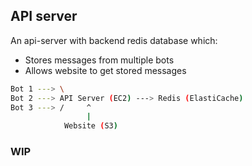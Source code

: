 ## API server

An api-server with backend redis database which:
* Stores messages from multiple bots
* Allows website to get stored messages

```sh
Bot 1 ---> \
Bot 2 ---> API Server (EC2) ---> Redis (ElastiCache)
Bot 3 ---> /     ^
                 |
            Website (S3)
```

### WIP